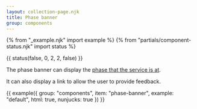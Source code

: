 ```yaml
---
layout: collection-page.njk
title: Phase banner
group: components
---
```


{% from "_example.njk" import example %}
{% from "partials/component-status.njk" import status %}

{{ status(false, 0, 2, 2, false) }}

The phase banner can display the [phase that the service is at](https://www.gov.uk/service-manual/agile-delivery).

It can also display a link to allow the user to provide feedback.

{{ example({ group: "components", item: "phase-banner", example: "default", html: true, nunjucks: true }) }}
